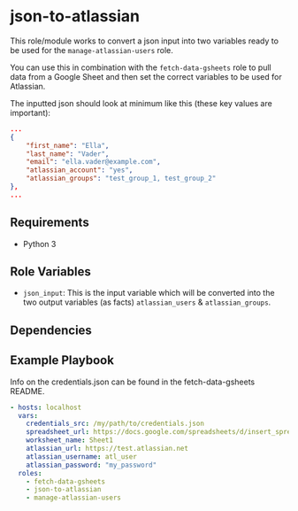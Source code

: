 json-to-atlassian
=================

This role/module works to convert a json input into two variables ready to be used for the `manage-atlassian-users` role.

You can use this in combination with the `fetch-data-gsheets` role to pull data from a Google Sheet and then set the correct variables to be used for Atlassian.

The inputted json should look at minimum like this (these key values are important):
```json
...
{
    "first_name": "Ella",
    "last_name": "Vader",
    "email": "ella.vader@example.com",
    "atlassian_account": "yes",
    "atlassian_groups": "test_group_1, test_group_2"
},
...
```

Requirements
------------

* Python 3

Role Variables
--------------


* `json_input`: This is the input variable which will be converted into the two output variables (as facts) `atlassian_users` & `atlassian_groups`.

Dependencies
------------


Example Playbook
----------------
Info on the credentials.json can be found in the fetch-data-gsheets README.

```yaml
- hosts: localhost
  vars:
    credentials_src: /my/path/to/credentials.json
    spreadsheet_url: https://docs.google.com/spreadsheets/d/insert_spreadsheet_extension
    worksheet_name: Sheet1
    atlassian_url: https://test.atlassian.net
    atlassian_username: atl_user
    atlassian_password: "my_password"
  roles:
    - fetch-data-gsheets
    - json-to-atlassian
    - manage-atlassian-users
```
